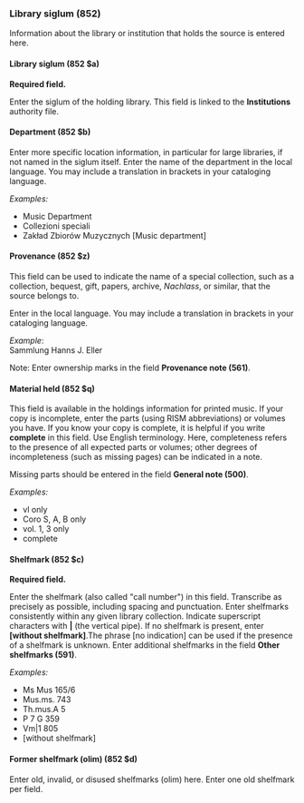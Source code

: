 ### Library siglum (852)

Information about the library or institution that holds the source is entered here.

#### Library siglum (852 $a)

**Required field.**

Enter the siglum of the holding library. This field is linked to the **Institutions** authority file.

#### Department (852 $b)

Enter more specific location information, in particular for large libraries, if not named in the siglum itself. Enter the name of the department in the local language. You may include a translation in brackets in your cataloging language.

_Examples:_
- Music Department
- Collezioni speciali
- Zakład Zbiorów Muzycznych [Music department]

#### Provenance (852 $z)

This field can be used to indicate the name of a special collection, such as a collection, bequest, gift, papers, archive, _Nachlass_, or similar, that the source belongs to.

Enter in the local language. You may include a translation in brackets in your cataloging language.

_Example_:  
Sammlung Hanns J. Eller

Note: Enter ownership marks in the field **Provenance note (561)**.

#### Material held (852 $q)

This field is available in the holdings information for printed music. If your copy is incomplete, enter the parts (using RISM abbreviations) or volumes you have. If you know your copy is complete, it is helpful if you write **complete** in this field. Use English terminology. Here, completeness refers to the presence of all expected parts or volumes; other degrees of incompleteness (such as missing pages) can be indicated in a note.

Missing parts should be entered in the field **General note (500)**.

_Examples:_
- vl only
- Coro S, A, B only
- vol. 1, 3 only
- complete

#### Shelfmark (852 $c)

**Required field.**

Enter the shelfmark (also called "call number") in this field. Transcribe as precisely as possible, including spacing and punctuation. Enter shelfmarks consistently within any given library collection. Indicate superscript characters with **|** (the vertical pipe). If no shelfmark is present, enter **[without shelfmark]**.The phrase [no indication] can be used if the presence of a shelfmark is unknown. Enter additional shelfmarks in the field **Other shelfmarks (591)**.

_Examples:_
- Ms Mus 165/6
- Mus.ms. 743
- Th.mus.A 5
- P 7 G 359
- Vm|1 805
- [without shelfmark]

#### Former shelfmark (olim) (852 $d)

Enter old, invalid, or disused shelfmarks (olim) here. Enter one old shelfmark per field.
